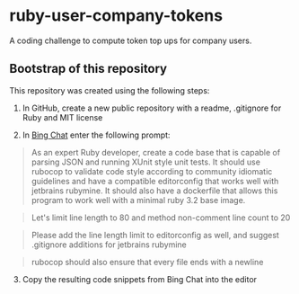 # ruby-user-company-tokens
A coding challenge to compute token top ups for company users.

## Bootstrap of this repository

This repository was created using the following steps:

1. In GitHub, create a new public repository with a readme, .gitignore for Ruby and MIT license

2. In [Bing Chat](https://www.microsoft.com/en-us/edge/features/bing-chat) enter the following prompt:

> As an expert Ruby developer, create a code base that is capable of parsing JSON and running XUnit style unit tests. It should use rubocop to validate code style according to community idiomatic guidelines and have a compatible editorconfig that works well with jetbrains rubymine. It should also have a dockerfile that allows this program to work well with a minimal ruby 3.2 base image. 

> Let's limit line length to 80 and method non-comment line count to 20

> Please add the line length limit to editorconfig as well, and suggest .gitignore additions for jetbrains rubymine

> rubocop should also ensure that every file ends with a newline

3. Copy the resulting code snippets from Bing Chat into the editor

